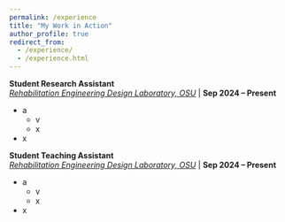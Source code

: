 ```yaml
---
permalink: /experience
title: "My Work in Action"
author_profile: true
redirect_from: 
  - /experience/
  - /experience.html
---
```


**Student Research Assistant**  
*[Rehabilitation Engineering Design Laboratory, OSU](https://red.osu.edu/team/)* | **Sep 2024 – Present**  
- a
  - v
  - x
- x

**Student Teaching Assistant**  
*[Rehabilitation Engineering Design Laboratory, OSU](https://cse.osu.edu/)* | **Sep 2024 – Present**  
- a
  - v
  - x
- x
